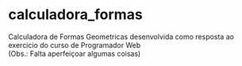 # calculadora_formas
Calculadora de Formas Geometricas desenvolvida como resposta ao exercicio do curso de Programador Web  
(Obs.: Falta aperfeiçoar algumas coisas)
